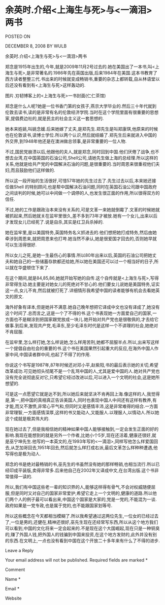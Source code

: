# 余英时.介绍<上海生与死>与<一滴泪>两书  
POSTED ON

DECEMBER 8, 2008 BY WULB

余英时.介绍<上海生与死>与<一滴泪>两书

郑念是1915年出生的,今年,就是2009年11月2号过去的.她在美国出了一本书,叫<上海生与死>,是非常著名的.1986年先在英国出版,后来1984年在美国.这本书教育了西方读者整整三代.书出来的时候就变成畅销书,重要的杂志上都转载,自从林语堂以后还没有看到有<上海生与死>这样轰动的.

图片.刃韧博客上的<上海生与死>一书封面(仁仁茶馆)

郑念是什么人呢?她是一位书香门第的女孩子,燕京大学毕业的.然后三十年代就到伦敦去读书,读的是非常有名的伦敦经济学院.当时在这个学院里面有很重要的思想家,提倡费边社的,就是民主的社会主义这一套思想的.

她本来姓姚,叫姚念媛.后来她嫁了丈夫,是郑先生.郑先生是叫郑康琪,他原来的时候也在伦敦读书,读博士学位.所以两个认识,然后就结婚了.郑先生后来就进入中国的外交界,到1948年他还是在澳洲做总领事,是非常重要的一位人物.

不过,国民党崩溃以后,他跟他的夫人,就是郑念,同时回到中国.他们厌倦了战争,也不想去台湾,在中国英国的石油公司,Shell公司,请她先生做上海的总经理.所以这样的关系,他就是给共产党的中国解决石油的问题,是很重要的.当时周恩来很重视他们夫妇,而且鼓励他们这样做的.

所以这一段开始的生活很好,可惜57年她的先生过去了.先生过去以后,本来她还接任做Shell 的特别顾问,也是帮中国解决石油问题,同时在英国石油公司跟中国政府之间谈判的时候,她可以中间做一个调停的人,也发生很正面的作用,所以很得双方的信任.

不过,她的工作是跟政治本来没有关系的,可是文革一来她就倒霉了.文革的时候她就被抓起来,然后她就关在监牢里很久,差不多到73年才被放.她有一个女儿,出来以后才发现女儿已经死了.说是自杀,其实是红卫兵杀掉的.

她在监牢里,是以美国特务,英国特务名义抓进去的.他们想把她打成特务,然后由她牵涉到周恩来,就把周恩来也打垮.她当然不承认,她是很爱国才回去的,否则她早就可以生活得很好.

所以女儿之死,是她一生最伤心的事情.所以80年出来以后,英国的石油公司把她丈夫和她自己的一些储蓄存款都还给她,所以她在美国还可以过一个相当好的日子,所以就在华盛顿住下来了.

在这个期间,就是84,85,86,她就开始写她的自传.这个自传就是<上海生与死>,写得非常得生动.她主要是对她女儿的死绝对不甘心的.他们要女儿说她是美国特务,证实这一点,女儿不肯,然后就被打死了.详细情形我希望中国的读者能够有机会去看她英文的原文.

海外好象有译本,但是她并不满意.她自己晚年想把它译成中文也没有译成了,她没有这个时间了.总而言之,这是一个了不得的书.这个书表现她一方面爱自己的国家,一方面也不是糊涂到把国家跟党放成一块儿.她开始对共产党也是很敬佩的,才去给它做事.到后来,发现共产党,毛泽东,至少毛泽东时代是这样一个不讲理的社会,她绝对不肯屈服.

在监牢里,怎么样打她,怎么样说她,怎么样用苦刑,她都不屈服半点.所以,出来写这样一个提倡自由社会的重要的书.这个书在美国果然引起重大的反应,在海外中国人作家中间,中国读者群中间,也起了不得了的作用.

你说这个书写是1987年,87年时候还对邓小平,赵紫阳,书的最后表示她的关切,希望改革成功.可见她彻头彻尾不是一个乱骂中国的人,尤其是爱中国的人.她对共产党也没有完全说彻底反对它,只希望它经过改进以后,可以进入一个文明的社会,这是她所想望的.

可是这一点愿望它就是达不到,所以她后来就坚决不肯再回上海.像这样的人,我觉得是,第一,把中国的真相真正告诉美国人,同时也表现中国人中间还有这样有教养,有才能,而又不激愤,非常心平气和,但同时又是感情丰沛,这是非常难得的结合.一方面非常理智,一方面感情深厚,这样的书又能动人,又能服人.以理服人,以情动人.所以她这个成就是极其伟大的.

现在她过去了,但是我相信她的精神如果中国人能够接触到,一定会发生正面的好的影响.我现在能想到的就是另外一个作者,比她小个5岁,现在还活着,健康还很好,就是巫宁坤先生.他写的一本英文的,在1993年写的<一滴泪>,同样写他怎么样爱国回去,从芝加哥回去,1951年回去,然后就怎么样打成右派,最后文革怎么样种种遭遇,他写得也是极为动人.

郑念的书是绝对最畅销的书,巫先生的书虽然没有她的那样畅销,也相当流行.所以已经印成平装版,卖得非常多.后来他自己在2002年又译成中文,在台湾出版.这个书非常值得一读的.

所以,我们有中国这些老一辈的知识界的人,能够这样得有骨气,不会对权威随便屈服,但是同时又对自己的国家非常爱护,希望它走上一个文明的,健康的道路.所以他们两个人的例子最可以看出来,中国这个国家是大家的,党是一党的,不能混为一谈.政府如果是一党专政,也是属于党的,也不能跟国家划等号.

所以这些概念在今天都相当模糊了.所以我希望通过这两位先生,一位女的已经过去了,一位是男的,还健在,精神还很好,巫先生现在还经常写东西,所以从这个地方我们可以看到,中国的文化将来一定会起来的.不是现在这个大国崛起,现在只是一种铜臭的,赚了外国人钱,把外国人的钱骗到中国来投资,在这个地方发财的,此外并没有别的东西.在文明上,一点也没有看到中国在这个开放二十多年来有什么了不得的进步.

Leave a Reply

Your email address will not be published. Required fields are marked *

Comment

Name *

Email *

Website